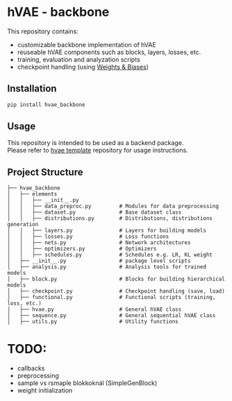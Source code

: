 # hVAE - backbone

This repository contains:
- customizable backbone implementation of hVAE
- reuseable hVAE components such as blocks, layers, losses, etc.
- training, evaluation and analyzation scripts
- checkpoint handling (using  [Weights & Biases](https://wandb.ai/site))


## Installation
```bash
pip install hvae_backbone
```

## Usage
This repository is intended to be used as a backend package.  
Please refer to  [hvae template](https://github.com/lacykaltgr/hvae) repository for usage instructions.


## Project Structure

```
├── hvae_backbone
│   ├── elements
│   │   ├── __init__.py             
│   │   ├── data_preproc.py         # Modules for data preprocessing
│   │   ├── dataset.py              # Base dataset class
│   │   ├── distributions.py        # Distributions, distributions generation
│   │   ├── layers.py               # Layers for building models
│   │   ├── losses.py               # Loss functions
│   │   ├── nets.py                 # Network architectures
│   │   ├── optimizers.py           # Optimizers
│   │   ├── schedules.py            # Schedules e.g. LR, KL weight
│   ├── __init__.py                 # package level scripts
│   ├── analysis.py                 # Analysis tools for trained models
│   ├── block.py                    # Blocks for building hierarchical models
│   ├── checkpoint.py               # Checkpoint handling (save, load)
│   ├── functional.py               # Functional scripts (training, loss, etc.)
│   ├── hvae.py                     # General hVAE class
│   ├── sequence.py                 # General sequential hVAE class
│   ├── utils.py                    # Utility functions
```


# TODO:
- callbacks
- preprocessing
- sample vs rsmaple blokkoknál (SimpleGenBlock)
- weight initialization
